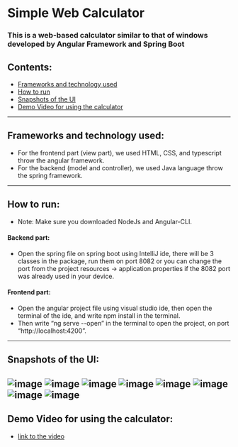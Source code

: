 # Simple Web Calculator
### This is a web-based calculator similar to that of windows developed by Angular Framework and Spring Boot
## Contents:
- [Frameworks and technology used](#Frameworks-and-technology-used)
- [How to run](#How-to-run)
- [Snapshots of the UI](#Snapshots-of-the-UI)
- [Demo Video for using the calculator](https://drive.google.com/file/d/1CElpQwq8-VC1TnnXvR1ICo_vn4i2L7kP/view?usp=sharing)
---
## Frameworks and technology used:
- For the frontend part (view part), we used HTML, CSS, and typescript throw the angular framework.
- For the backend (model and controller), we used Java language throw the spring framework.
---
## How to run:
- Note: Make sure you downloaded NodeJs and Angular-CLI.
#### Backend part:
- Open the spring file on spring boot using IntelliJ ide, there will be 3 classes in the package, run them on port 8082 or you can change the port from the project resources → application.properties if the 8082 port was already used in your device.
#### Frontend part:
- Open the angular project file using visual studio ide, then open the terminal of the ide, and write npm install in the terminal.
- Then write “ng serve --open” in the terminal to open the project, on port “http://localhost:4200”.
---
## Snapshots of the UI:
![image](https://user-images.githubusercontent.com/96799025/217887657-61b0b77e-ab52-4c18-8ec3-c1a7a220b595.png)
![image](https://github.com/mahmoudattia12/ScreenShots/blob/main/calculator/Screenshot_20230208_070302.png?raw=true)
![image](https://github.com/mahmoudattia12/ScreenShots/blob/main/calculator/Screenshot_20230208_070341.png?raw=true)
![image](https://github.com/mahmoudattia12/ScreenShots/blob/main/calculator/Screenshot_20230208_070402.png?raw=true)
![image](https://github.com/mahmoudattia12/ScreenShots/blob/main/calculator/Screenshot_20230208_070444.png?raw=true)
![image](https://github.com/mahmoudattia12/ScreenShots/blob/main/calculator/Screenshot_20230208_070503.png?raw=true)
![image](https://github.com/mahmoudattia12/ScreenShots/blob/main/calculator/Screenshot_20230208_070526.png?raw=true)
![image](https://github.com/mahmoudattia12/ScreenShots/blob/main/calculator/Screenshot_20230208_071009.png?raw=true)
---
## Demo Video for using the calculator:
- [link to the video](https://drive.google.com/file/d/1CElpQwq8-VC1TnnXvR1ICo_vn4i2L7kP/view?usp=sharing)
